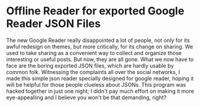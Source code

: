 Offline Reader for exported Google Reader JSON Files
====================================================

The new Google Reader really disappointed a lot of people, not only for its awful redesign on themes, but more critically, for its change on sharing. We used to take sharing as a convenient way to collect and organize those interesting or useful posts. But now, they are all gone. What we now have to face are the boring exported JSON files, which are hardly usable by common folk. Witnessing the complaints all over the social networks, I made this simple json reader specially designed for google reader, hoping it will be helpful for those people clueless about JSONs. This program was hacked together in just one night; I didn't pay much effort on making it more eye-appealling and I believe you won't be that demanding, right? 
